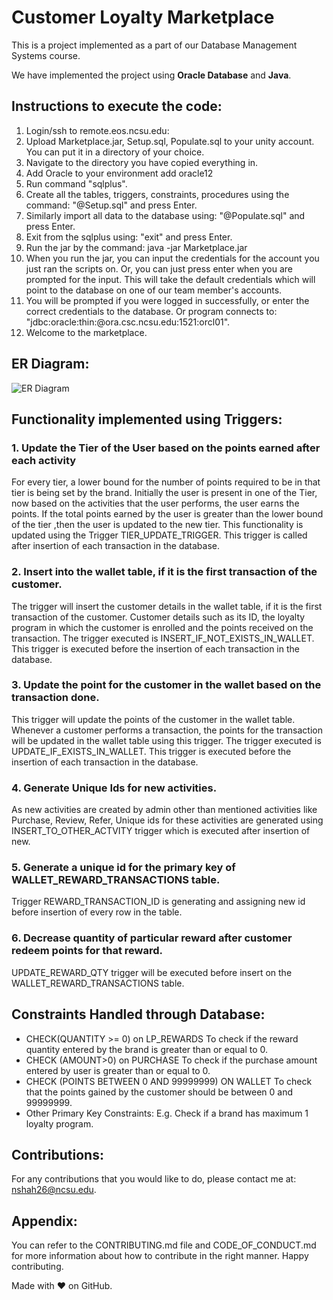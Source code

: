 # Customer Loyalty Marketplace
This is a project implemented as a part of our Database Management Systems course.

We have implemented the project using **Oracle Database** and **Java**.



## Instructions to execute the code:

1. Login/ssh to remote.eos.ncsu.edu:
2. Upload Marketplace.jar, Setup.sql, Populate.sql to your unity account. You can put it in a directory of your choice.
3. Navigate to the directory you have copied everything in.
4. Add Oracle to your environment  add oracle12
5. Run command "sqlplus".
6. Create all the tables, triggers, constraints, procedures using the command: "@Setup.sql" and press Enter.
7. Similarly import all data to the database using: "@Populate.sql" and press Enter.
8. Exit from the sqlplus using: "exit" and press Enter.
9. Run the jar by the command: java -jar Marketplace.jar
10. When you run the jar, you can input the credentials for the account you just ran the scripts on. 
Or, you can just press enter when you are prompted for the input. This will take the default credentials which will point to the database on one of our team member's accounts.
11. You will be prompted if you were logged in successfully, or enter the correct credentials to the database. Or program connects to: "jdbc:oracle:thin:@ora.csc.ncsu.edu:1521:orcl01". 
12. Welcome to the marketplace.

## ER Diagram:

![ER Diagram](https://user-images.githubusercontent.com/40118578/146626502-bd250e88-694d-4a40-a45a-e6344b32c4ae.jpg)



## Functionality implemented using Triggers:
### 1.	Update the Tier of the User based on the points earned after each activity
For every tier, a lower bound for the number of points required to be in that tier is being set by the brand. Initially the user is present in one of the Tier, now based on the activities that the user performs, the user earns the points. If the total points earned by the user is greater than the lower bound of the tier ,then the user is updated to the new tier. This functionality is updated using the Trigger TIER_UPDATE_TRIGGER. This trigger is called after insertion of each transaction in the database.
### 2.	Insert into the wallet table, if it is the first transaction of the customer.
The trigger will insert the customer details in the wallet table, if it is the first transaction of the customer. Customer details such as its ID, the loyalty program in which the customer is enrolled and the points received on the transaction. The trigger executed is INSERT_IF_NOT_EXISTS_IN_WALLET. This trigger is executed before the insertion of each transaction in the database.
### 3.	 Update the point for the customer in the wallet based on the transaction done.
This trigger will update the points of the customer in the wallet table. Whenever a customer performs a transaction, the points for the transaction will be updated in the wallet table using this trigger. The trigger executed is  UPDATE_IF_EXISTS_IN_WALLET.
This trigger is executed before the insertion of each transaction in the database.
### 4.	Generate Unique Ids for new activities.
As new activities are created by admin other than mentioned activities like Purchase, Review, Refer, Unique ids for these activities are generated using INSERT_TO_OTHER_ACTVITY trigger which is executed after insertion of new.
### 5.	Generate a unique id for the primary key of WALLET_REWARD_TRANSACTIONS table.
Trigger REWARD_TRANSACTION_ID is generating and assigning new id before insertion of every row in the table.
### 6.	Decrease quantity of particular reward after customer redeem points for that reward.
UPDATE_REWARD_QTY trigger will be executed before insert on the WALLET_REWARD_TRANSACTIONS table.

## Constraints Handled through Database:
*	CHECK(QUANTITY >= 0) on LP_REWARDS 
To check if the reward quantity entered by the brand is greater than or equal to 0. 
*	CHECK (AMOUNT>0) on PURCHASE
To check if the purchase amount entered by user is greater than or equal to 0.
*	CHECK (POINTS BETWEEN 0 AND 99999999) ON WALLET
 To check that the points gained by the customer should be between 0 and 99999999.
*	Other Primary Key  Constraints:
E.g. Check if a brand has maximum 1 loyalty program.

## Contributions:
For any contributions that you would like to do, please contact me at: nshah26@ncsu.edu.


## Appendix:

You can refer to the CONTRIBUTING.md file and CODE_OF_CONDUCT.md for more information about how to contribute in the right manner. Happy contributing.

Made with ❤️ on GitHub.
